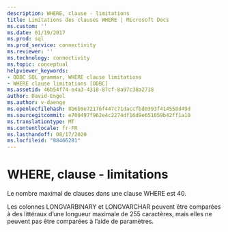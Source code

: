 ```yaml
---
description: WHERE, clause - limitations
title: Limitations des clauses WHERE | Microsoft Docs
ms.custom: ''
ms.date: 01/19/2017
ms.prod: sql
ms.prod_service: connectivity
ms.reviewer: ''
ms.technology: connectivity
ms.topic: conceptual
helpviewer_keywords:
- ODBC SQL grammar, WHERE clause limitations
- WHERE clause limitations [ODBC]
ms.assetid: 46b54f74-e4a3-4318-87cf-8a97c38a2718
author: David-Engel
ms.author: v-daenge
ms.openlocfilehash: 8b6b9e72176f447c71daccfbd0393f414558d49d
ms.sourcegitcommit: e700497f962e4c2274df16d9e651059b42ff1a10
ms.translationtype: MT
ms.contentlocale: fr-FR
ms.lasthandoff: 08/17/2020
ms.locfileid: "88466281"
---
```

# <a name="where-clause-limitations"></a>WHERE, clause - limitations
Le nombre maximal de clauses dans une clause WHERE est 40.  
  
 Les colonnes LONGVARBINARY et LONGVARCHAR peuvent être comparées à des littéraux d’une longueur maximale de 255 caractères, mais elles ne peuvent pas être comparées à l’aide de paramètres.
